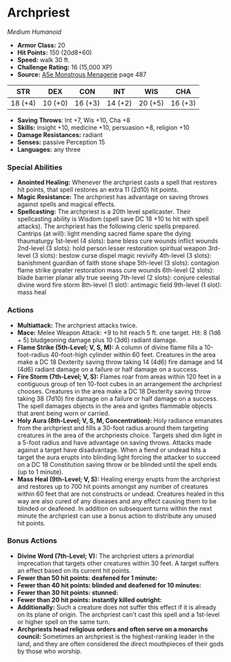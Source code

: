 # Archpriest

*Medium* *Humanoid*

- **Armor Class:** 20
- **Hit Points:** 150 (20d8+60)
- **Speed:** walk 30 ft.
- **Challenge Rating:** 16 (15,000 XP)
- **Source:** [A5e Monstrous Menagerie](https://enpublishingrpg.com/products/level-up-monstrous-menagerie-a5e) page 487

| STR | DEX | CON | INT | WIS | CHA |
| --- | --- | --- | --- | --- | --- |
| 18 (+4) | 10 (+0) | 16 (+3) | 14 (+2) | 20 (+5) | 16 (+3) |

- **Saving Throws**: Int +7, Wis +10, Cha +8
- **Skills:** insight +10, medicine +10, persuasion +8, religion +10
- **Damage Resistances:** radiant
- **Senses:** passive Perception 15
- **Languages:** any three
### Special Abilities
- **Anointed Healing:** Whenever the archpriest casts a spell that restores hit points, that spell restores an extra 11 (2d10) hit points.
- **Magic Resistance:** The archpriest has advantage on saving throws against spells and magical effects.
- **Spellcasting:** The archpriest is a 20th level spellcaster. Their spellcasting ability is Wisdom (spell save DC 18
 +10 to hit with spell attacks). The archpriest has the following cleric spells prepared.
 Cantrips (at will): light
 mending
 sacred flame
 spare the dying
 thaumaturgy
 1st-level (4 slots): bane
 bless
 cure wounds
 inflict wounds
 2nd-level (3 slots): hold person
 lesser restoration
 spiritual weapon
 3rd-level (3 slots): bestow curse
 dispel magic
 revivify
 4th-level (3 slots): banishment
 guardian of faith
 stone shape
 5th-level (3 slots): contagion
 flame strike
 greater restoration
 mass cure wounds
 6th-level (2 slots): blade barrier
 planar ally
 true seeing
 7th-level (2 slots): conjure celestial
 divine word
 fire storm
 8th-level (1 slot): antimagic field
 9th-level (1 slot): mass heal
### Actions
- **Multiattack:** The archpriest attacks twice.
- **Mace:** Melee Weapon Attack: +9 to hit  reach 5 ft.  one target. Hit: 8 (1d6 + 5) bludgeoning damage plus 10 (3d6) radiant damage.
- **Flame Strike (5th-Level; V, S, M):** A column of divine flame fills a 10-foot-radius  40-foot-high cylinder within 60 feet. Creatures in the area make a DC 18 Dexterity saving throw  taking 14 (4d6) fire damage and 14 (4d6) radiant damage on a failure or half damage on a success.
- **Fire Storm (7th-Level; V, S):** Flames roar from areas within 120 feet in a contiguous group of ten 10-foot cubes in an arrangement the archpriest chooses. Creatures in the area make a DC 18 Dexterity saving throw  taking 38 (7d10) fire damage on a failure or half damage on a success. The spell damages objects in the area and ignites flammable objects that arent being worn or carried.
- **Holy Aura (8th-Level; V, S, M, Concentration):** Holy radiance emanates from the archpriest and fills a 30-foot radius around them  targeting creatures in the area of the archpriests choice. Targets shed dim light in a 5-foot radius and have advantage on saving throws. Attacks made against a target have disadvantage. When a fiend or undead hits a target  the aura erupts into blinding light  forcing the attacker to succeed on a DC 18 Constitution saving throw or be blinded until the spell ends (up to 1 minute).
- **Mass Heal (9th-Level; V, S):** Healing energy erupts from the archpriest and restores up to 700 hit points amongst any number of creatures within 60 feet that are not constructs or undead. Creatures healed in this way are also cured of any diseases  and any effect causing them to be blinded or deafened. In addition  on subsequent turns within the next minute the archpriest can use a bonus action to distribute any unused hit points.
### Bonus Actions
- **Divine Word (7th-Level; V):** The archpriest utters a primordial imprecation that targets other creatures within 30 feet. A target suffers an effect based on its current hit points.
- **Fewer than 50 hit points: deafened for 1 minute:** 
- **Fewer than 40 hit points: blinded and deafened for 10 minutes:** 
- **Fewer than 30 hit points: stunned:** 
- **Fewer than 20 hit points: instantly killed outright:** 
- **Additionally:** Such a creature does not suffer this effect if it is already on its plane of origin. The archpriest can't cast this spell and a 1st-level or higher spell on the same turn.
- **Archpriests head religious orders and often serve on a monarchs council:** Sometimes an archpriest is the highest-ranking leader in the land, and they are often considered the direct mouthpieces of their gods by those who worship.


